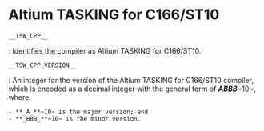# Altium TASKING for C166/ST10

`__TSW_CPP__`

:   Identifies the compiler as Altium TASKING for C166/ST10.

`__TSW_CPP_VERSION__`

:   An integer for the version of the Altium TASKING for C166/ST10 compiler, which is encoded as a decimal integer with the general form of **_ABBB_**~10~, where:

    - **_A_**~10~ is the major version; and
    - **_BBB_**~10~ is the minor version.
